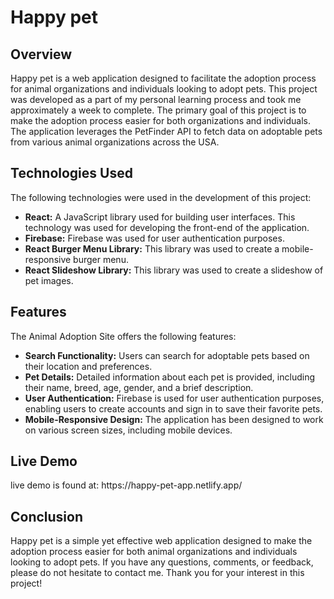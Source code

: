 <h1>Happy pet</h1>

<h2>Overview</h2>

<p>Happy pet is a web application designed to facilitate the adoption process for animal organizations and individuals looking to adopt pets. This project was developed as a part of my personal learning process and took me approximately a week to complete. The primary goal of this project is to make the adoption process easier for both organizations and individuals. The application leverages the PetFinder API to fetch data on adoptable pets from various animal organizations across the USA.</p>

<h2>Technologies Used</h2>

<p>The following technologies were used in the development of this project:</p>

<ul>
  <li><strong>React:</strong> A JavaScript library used for building user interfaces. This technology was used for developing the front-end of the application.</li>
  <li><strong>Firebase:</strong> Firebase was used for user authentication purposes.</li>
  <li><strong>React Burger Menu Library:</strong> This library was used to create a mobile-responsive burger menu.</li>
  <li><strong>React Slideshow Library:</strong> This library was used to create a slideshow of pet images.</li>
</ul>

<h2>Features</h2>

<p>The Animal Adoption Site offers the following features:</p>

<ul>
  <li><strong>Search Functionality:</strong> Users can search for adoptable pets based on their location and preferences.</li>
  <li><strong>Pet Details:</strong> Detailed information about each pet is provided, including their name, breed, age, gender, and a brief description.</li>
  <li><strong>User Authentication:</strong> Firebase is used for user authentication purposes, enabling users to create accounts and sign in to save their favorite pets.</li>
  <li><strong>Mobile-Responsive Design:</strong> The application has been designed to work on various screen sizes, including mobile devices.</li>
</ul>
<h2> Live Demo </h2>
<p>live demo is found at: https://happy-pet-app.netlify.app/</p>
<h2>Conclusion</h2>

<p>Happy pet is a simple yet effective web application designed to make the adoption process easier for both animal organizations and individuals looking to adopt pets. If you have any questions, comments, or feedback, please do not hesitate to contact me. Thank you for your interest in this project!</p>

